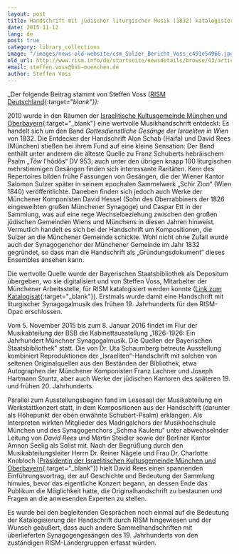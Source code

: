 ```yaml
---
layout: post
title: Handschrift mit jüdischer liturgischer Musik (1832) katalogisiert und vorgestellt
date: 2015-11-12
lang: de
post: true
category: library_collections
image: "/images/news-old-website/csm_Sulzer_Bericht_Voss_c491e54966.jpg"
old_url: http://www.rism.info/de/startseite/newsdetails/browse/43/article/64/manuscript-containing-jewish-liturgical-songs-1832-now-in-rism-1.html
email: steffen.voss@bsb-muenchen.de
author: Steffen Voss
---
```


_Der folgende Beitrag stammt von Steffen Voss ([RISM Deutschland](https://de.rism.info/de/index.html){:target="_blank"}):_

2010 wurde in den Räumen der [Israelitische Kultusgemeinde München und Oberbayern](http://www.ikg-muenchen.de/){:target="_blank"} eine wertvolle Musikhandschrift entdeckt: Es handelt sich um den Band _Gottesdienstliche Gesänge der Israeliten in_ _Wien_ von 1832. Die Entdecker der Handschrift Alon Schab (Haifa) und David Rees (München) stießen bei ihrem Fund auf eine kleine Sensation: Der Band enthält unter anderem die älteste Quelle zu Franz Schuberts hebräischem Psalm „_Tôw_ l'hôdôs“ DV 953; auch unter den übrigen knapp 100 liturgischen mehrstimmigen Gesängen finden sich interessante Raritäten. Kern des Repertoires bilden frühe Fassungen von Gesängen, die der Wiener Kantor Salomon Sulzer später in seinem epochalen Sammelwerk „Schir Zion“ (Wien 1840) veröffentlichte. Daneben finden sich jedoch auch Werke der Münchener Komponisten David Hessel (Sohn des Oberrabbiners der 1826 eingeweihten großen Münchener Synagoge) und Caspar Ett in der Sammlung, was auf eine rege Wechselbeziehung zwischen den großen jüdischen Gemeinden Wiens und Münchens in diesen Jahren hinweist. Vermutlich handelt es sich bei der Handschrift um Kompositionen, die Sulzer an die Münchener Gemeinde schickte. Wohl nicht ohne Zufall wurde auch der Synagogenchor der Münchener Gemeinde im Jahr 1832 gegründet, so dass man die Handschrift als „Gründungsdokument“ dieses Ensembles ansehen kann.

Die wertvolle Quelle wurde der Bayerischen Staatsbibliothek als Depositum übergeben, wo sie digitalisiert und von Steffen Voss, Mitarbeiter der Münchener Arbeitsstelle, für RISM katalogisiert werden konnte ([Link zum Katalogisat](https://opac.rism.info/search?id=450063015){:target="_blank"}). Erstmals wurde damit eine Handschrift mit liturgischer Synagogalmusik des frühen 19. Jahrhunderts für den RISM-Opac erschlossen.

Vom 5. November 2015 bis zum 8. Januar 2016 findet im Flur der Musikabteilung der BSB die Kabinettausstellung „1826-1926: Ein Jahrhundert Münchner Synagogalmusik. Die Quellen der Bayerischen Staatsbibliothek" statt. Die von Dr. Uta Schaumberg betreute Ausstellung kombiniert Reproduktionen der „Israeliten“-Handschrift mit solchen von seltenen Originalquellen aus den Beständen der Bibliothek, etwa Autographen der Münchener Komponisten Franz Lachner und Joseph Hartmann Stuntz, aber auch Werke der jüdischen Kantoren des späteren 19. und frühen 20. Jahrhunderts.

Parallel zum Ausstellungsbeginn fand im Lesesaal der Musikabteilung ein Werkstattkonzert statt, in dem Kompositionen aus der Handschrift (darunter als Höhepunkt der oben erwähnte Schubert-Psalm) erklangen. Als Interpreten wirkten Mitglieder des Madrigalchors der Musikhochschule München und des Synagogenchors „Schma Kaulenu“ unter abwechselnder Leitung von _David Rees_ und Martin Steidler sowie der Berliner Kantor Amnon Seelig als Solist mit. Nach der Begrüßung durch den Musikabteilungsleiter Herrn Dr. Reiner Nägele und Frau Dr. Charlotte Knobloch ([Präsidentin der Israelitischen Kultusgemeinde München und Oberbayern](http://www.ikg-m.de/gemeinde/organe/){:target="_blank"}) hielt David Rees einen spannenden Einführungsvortrag, der auf Geschichte und Bedeutung der Sammlung hinwies, bevor das eigentliche Konzert begann, an dessen Ende das Publikum die Möglichkeit hatte, die Originalhandschrift zu bestaunen und Fragen an die anwesenden Experten zu stellen.

Es wurde bei den begleitenden Gesprächen noch einmal auf die Bedeutung der Katalogisierung der Handschrift durch RISM hingewiesen und der Wunsch geäußert, dass auch andere Sammelhandschriften mit überlieferten Synagogengesängen des 19. Jahrhunderts von den zuständigen RISM-Ländergruppen erfasst würden.

